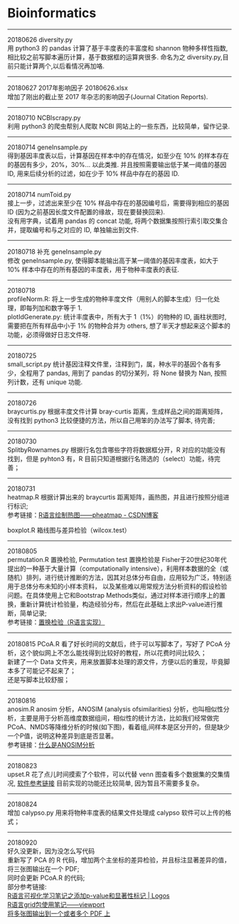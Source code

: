 # Bioinformatics

***
20180626  diversity.py  
用 python3 的 pandas 计算了基于丰度表的丰富度和 shannon 物种多样性指数,相比较之前写脚本遍历计算，基于数据框的运算爽很多. 命名为之 diversity.py,目前只能计算两个,以后看情况再加咯.

***
20180627  2017年影响因子 20180626.xlsx  
增加了刚出的截止至 2017 年杂志的影响因子(Journal Citation Reports).

***
20180710  NCBIscrapy.py  
利用 python3 的爬虫帮别人爬取 NCBI 网站上的一些东西，比较简单，留作记录.

***
20180714  geneInsample.py  
得到基因丰度表以后，计算基因在样本中的存在情况，如至少在 10% 的样本存在的基因有多少，20%，30%... 以此类推.
并且按照需要输出低于某一阈值的基因 ID, 用来后续分析的过滤，如在少于 10% 样品中存在的基因 ID.  

***
20180714  numToid.py  
接上一步，过滤出来至少在 10% 样品中存在的基因编号后，需要得到相应的基因 ID (因为之前基因长度文件配置的缘故，现在要替换回来).  
没有用字典，试着用 pandas 的 concat 功能, 将两个数据集按照行索引取交集合并，提取编号和与之对应的 ID, 单独输出到文件.  

***
20180718 补充 geneInsample.py  
修改 geneInsample.py, 使得脚本能输出高于某一阈值的基因丰度表，如大于 10% 样本中存在的所有基因的丰度表，用于物种丰度表的表征.  

***
20180718  
profileNorm.R: 将上一步生成的物种丰度文件（用别人的脚本生成）归一化处理，即每列加和数字等于 1.  
plotIdGenerate.py: 统计丰度表中，所有大于 1（1%）的物种的 ID, 画柱状图时, 需要把在所有样品中小于 1% 的物种合并为 others, 想了半天才想起来这个脚本的功能，必须得做好日志文件呀.  

***
20180725  
small_script.py 统计基因注释文件里，注释到门，属，种水平的基因个各有多少，全程用了 pandas, 用到了 pandas 的切分某列，将 None 替换为 Nan, 按照列计数，还有 unique 功能.  

***
20180726  
braycurtis.py 根据丰度文件计算 bray-curtis 距离，生成样品之间的距离矩阵，没有找到 python3 比较便捷的方法，所以自己用笨的办法写了脚本, 待完善;

***
20180730  
SplitbyRownames.py 根据行名包含哪些字符将数据框分开，R 对应的功能没有找到，但是 pyhton3 有，R 目前只知道根据行名筛选的（select）功能，待完善；  

***
20180731  
heatmap.R 根据计算出来的 braycurtis 距离矩阵，画热图，并且进行按照分组进行标识;  
参考链接：[R语言绘制热图——pheatmap - CSDN博客](https://blog.csdn.net/sinat_38163598/article/details/72770404)  

boxplot.R 箱线图与差异检验（wilcox.test）  

***  
20180805  
permutation.R 置换检验, Permutation test 置换检验是 Fisher于20世纪30年代提出的一种基于大量计算（computationally intensive），利用样本数据的全（或随机）排列，进行统计推断的方法，因其对总体分布自由，应用较为广泛，特别适用于总体分布未知的小样本资料， 以及某些难以用常规方法分析资料的假设检验问题。在具体使用上它和Bootstrap Methods类似，通过对样本进行顺序上的置换，重新计算统计检验量，构造经验分布，然后在此基础上求出P-value进行推断，简单记录;    
参考链接：[置换检验（R语言实现）](https://blog.csdn.net/zhouyijun888/article/details/69524200)  

***
20180815
PCoA.R 看了好长时间的文献后，终于可以写脚本了，写好了 PCoA 分析，这个貌似网上不怎么能找得到比较好的教程，所以花费时间比较久；  
新建了一个 Data 文件夹，用来放置脚本处理的源文件，方便以后的重现，毕竟脚本多了可能记不起来了；  
还是写脚本比较舒服；  

***
20180816  
anosim.R  anosim 分析，ANOSIM (analysis ofsimilarities) 分析，也叫相似性分析，主要是用于分析高维度数据组间，相似性的统计方法，比如我们经常做完PCoA、NMDS等降维分析的时候(如下图)，看着组,间样本是区分开的，但是缺少一个P值，说明这种差异到底是否显著。  
参考链接：[什么是ANOSIM分析](http://www.360doc.com/content/18/0113/21/33459258_721682039.shtml)

***
20180823  
upset.R 花了点儿时间摸索了个软件，可以代替 venn 图查看多个数据集的交集情况, [软件参考链接](http://caleydo.org/tools/upset/) 目前实现的功能还比较简单, 因为暂且不需要多复杂。  

***  
20180824  
增加 calypso.py 用来将物种丰度表的结果文件处理成 calypso 软件可以上传的格式；  

***
20180920  
好久没更新，因为没怎么写代码  
重新写了 PCA 的 R 代码，增加两个主坐标的差异检验，并且标注显著差异的值，将三张图输出在一个 PDF;  
同时会更新 PCoA.R 的代码;  
部分参考链接:  
[R语言可视化学习笔记之添加p-value和显著性标记 | Logos](https://ytlogos.github.io/2017/06/25/R%E8%AF%AD%E8%A8%80%E5%8F%AF%E8%A7%86%E5%8C%96%E5%AD%A6%E4%B9%A0%E7%AC%94%E8%AE%B0%E4%B9%8B%E6%B7%BB%E5%8A%A0p-value%E5%92%8C%E6%98%BE%E8%91%97%E6%80%A7%E6%A0%87%E8%AE%B0/)  
[R语言grid包使用笔记——viewport](https://blog.csdn.net/vivihe0/article/details/47188329)  
[将多张图输出到一个或者多个 PDF 上](http://www.sthda.com/english/articles/24-ggpubr-publication-ready-plots/81-ggplot2-easy-way-to-mix-multiple-graphs-on-the-same-page/)  




